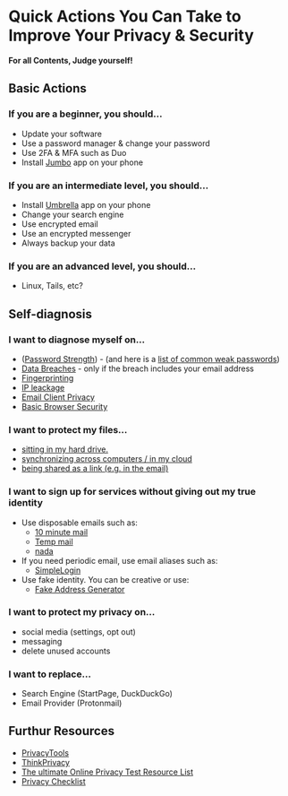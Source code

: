 # Quick Actions You Can Take to Improve Your Privacy & Security

**For all Contents, Judge yourself!**

## Basic Actions

### If you are a beginner, you should...

- Update your software
- Use a password manager & change your password
- Use 2FA & MFA such as Duo
- Install [Jumbo](https://www.jumboprivacy.com/) app on your phone

### If you are an intermediate level, you should...

- Install [Umbrella](https://secfirst.org/) app on your phone
- Change your search engine
- Use encrypted email
- Use an encrypted messenger
- Always backup your data

### If you are an advanced level, you should...

- Linux, Tails, etc?

## Self-diagnosis

### I want to diagnose myself on...

- ([Password Strength](https://en.wikipedia.org/wiki/Password_strength#Guidelines_for_strong_passwords)) - (and here is a [list of common weak passwords](https://raw.githubusercontent.com/danielmiessler/SecLists/master/Passwords/Common-Credentials/10-million-password-list-top-1000000.txt))
- [Data Breaches](https://monitor.firefox.com/) - only if the breach includes your email address
- [Fingerprinting](https://panopticlick.eff.org/)
- [IP leackage](https://ipleak.net/)
- [Email Client Privacy](https://www.emailprivacytester.com/)
- [Basic Browser Security](https://browseraudit.com/)

### I want to protect my files... 

- [sitting in my hard drive.](https://www.veracrypt.fr/en/Downloads.html)
- [synchronizing across computers / in my cloud](https://cryptomator.org/)
- [being shared as a link (e.g. in the email)](https://send.firefox.com/)

### I want to sign up for services without giving out my true identity

- Use disposable emails such as:
  - [10 minute mail](https://10minutemail.com/)
  - [Temp mail](https://temp-mail.org/en/)
  - [nada](https://getnada.com/)
- If you need periodic email, use email aliases such as:
  - [SimpleLogin](https://simplelogin.io/)
- Use fake identity. You can be creative or use:
  - [Fake Address Generator](https://www.fakeaddressgenerator.com/)


### I want to protect my privacy on...

- social media (settings, opt out)
- messaging
- delete unused accounts


### I want to replace...

- Search Engine (StartPage, DuckDuckGo)
- Email Provider (Protonmail)

## Furthur Resources

- [PrivacyTools](https://www.privacytools.io/)
- [ThinkPrivacy](https://www.thinkprivacy.ch/tag/service-recommendations/)
- [The ultimate Online Privacy Test Resource List](https://www.ghacks.net/2015/12/28/the-ultimate-online-privacy-test-resource-list/)
- [Privacy Checklist](https://www.thinkprivacy.ch/checklist.html)